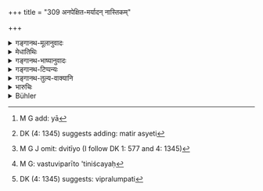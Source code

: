+++
title = "309 अनपेक्षित-मर्यादन् नास्तिकम्"

+++

<details><summary>गङ्गानथ-मूलानुवादः</summary>

He who heeds not the bounds of morality, who is a disbeliever, who is extortionate, who does not afford protection, and is grabbing,—such a king one should regard as doomed to perdition.—(309)
</details>

<details><summary>मेधातिथिः</summary>

**मर्यादा** शास्त्रशिष्टसमाचारनिरूढा धर्मव्यवस्था,[^३१४] सा अनवेक्षिता अतिक्रान्ता येन । नास्ति परलोको नास्ति दत्तं नास्ति हुतम् इति[^३१५] **नास्तिकः** । प्रथमो रागादिना त्यक्तधर्मः, द्वितीयो[^३१६] नास्ति वस्त्व् इति विपरीताभिनिवेशः<sup> </sup>[^३१७] । **विलुम्पति**[^३१८] हरति धनान्य् असद्दण्डैः प्रजानाम् । तत्तुल्यो **ऽरक्षिता** । तम् **अधोगतिं विद्यान्** नरकपतितम् अधोगतं विद्यान् नरकपतितम् एवाचिरात् । पाठान्तरम्- "असत्यं च नृपं त्यजेत्" । अन्यद् उक्त्वान्यत् करोति यस् तं त्यजेत् तद्विषये नासीत ॥ ८.३०९ ॥


[^३१८]:
     DK (4: 1345) suggests: vipralumpati


[^३१७]:
     M G: vastuviparīto 'tiniścayaḥ


[^३१६]:
     M G J omit: dvitīyo (I follow DK 1: 577 and 4: 1345)


[^३१५]:
     DK (4: 1345) suggests adding: matir asyeti


[^३१४]:
     M G add: yā
</details>

<details><summary>गङ्गानथ-भाष्यानुवादः</summary>

‘*Bounds of morality*’—*i.e*., moral laws based upon scripture and the usage of cultured men; he by whom those are ‘*not heeded*’—*i.e*., who transgresses them.

‘*Disbeliever*’—who holds that ‘there is no higher world,—there is nothing in charity—nothing in sacrifices.’

The former—‘who heeds not the bounds of morality’—is one who acts against the law, through hate and other passions (and who does not hold wrong opinions), while the latter is one who *deities* the law, and adheres to principles contrary to it.

‘*Extortionate*’— he who extorts money from the people, by illegal fines and such other means.

Similar to him is ‘*he who does not afford protection*.’

‘*Such a king one should regard as doomed to perdition*,’—*i.e*., as going to sink into hell before long.

Another reading for’ the last quarter is ‘*asatyañca nṛpam tyajet*’;—which means that if a king says one thing and does another, and is thus, ‘*untruthful*,’— him ‘*one should abandon*,’—*i.e*., one should not live in the realms of such a king.—(309)
</details>

<details><summary>गङ्गानथ-टिप्पन्यः</summary>

‘*Vipralumpakam*’—‘Deserter of the Brāhmaṇa’ (Nandana, whose reading is
‘*vipralopakam*’);—‘who takes property even from a Brāhmaṇa’
(Nārāyaṇa);—‘rapacious, *i.e*., who takes (grains &c) improperly’
(Medhātithi).

This verse is quoted in *Vīramitrodaya* (Rājanīti, p. 255), which
explains ‘*vipralopakam*’ (which is its reading for ‘*vipralumpakam*’)
as ‘one who injures the livelihood of the Brāhmaṇas’,—and ‘*attaram*’,
‘one who enjoys.’
</details>

<details><summary>गङ्गानथ-तुल्य-वाक्यानि</summary>

**(verses 8.307-309)  
**

See Comparative notes for [Verse
8.308].
</details>

<details><summary>भारुचिः</summary>

स्तेनप्रकरणे च रक्षार्थं स्तेननिग्रहानुष्ठानं संस्तुत्य, तन्निग्रहस्वरूपम् अधुनेदम् आह ॥ ८.३०८ ॥
</details>

<details><summary>Bühler</summary>

309	Know that a king who heeds not the rules (of the law), who is an atheist, and rapacious, who does not protect (his subjects, but) devours them, will sink low (after death).
</details>
